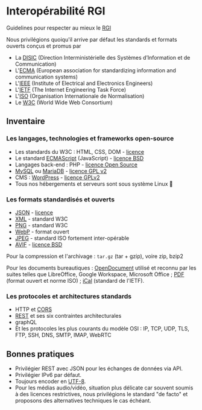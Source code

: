 # Interopérabilité RGI

Guidelines pour respecter au mieux le [RGI](https://www.numerique.gouv.fr/publications/interoperabilite/)

Nous privilégions quoiqu'il arrive par défaut les standards et formats ouverts conçus et promus par

* La [DISIC](https://www.modernisation.gouv.fr/) (Direction Interministérielle des Systèmes d’Information et de Communication)
* L'[ECMA](http://www.ecma-international.org/) (European association for standardizing information and communication systems)
* L'[IEEE](https://www.ieee.org/) (Institute of Electrical and Electronics Engineers)
* L'[IETF](https://www.ietf.org/) (The Internet Engineering Task Force)
* L'[ISO](https://www.iso.org/) (Organisation Internationale de Normalisation)
* Le [W3C](https://www.w3.org/) (World Wide Web Consortium)

## Inventaire

### Les langages, technologies et frameworks open-source

* Les standards du W3C : HTML, CSS, DOM - [licence](https://www.w3.org/Consortium/Legal/copyright-documents)
* Le standard [ECMAScript](https://www.ecma-international.org/publications-and-standards/standards/ecma-262/) (JavaScript) - [licence BSD](https://tc39.es/ecma262/#sec-copyright-and-software-license)
* Langages back-end : PHP - [licence Open Source](https://www.php.net/license/index.php)
* [MySQL](https://www.mysql.com/fr/) ou [MariaDB](https://mariadb.com/) - [licence GPL v2](https://mariadb.com/kb/fr/licences-de-mariadb/)
* CMS : [WordPress](https://wordpress.org/) - [licence GPLv2](https://wordpress.org/about/license/)
* Tous nos hébergements et serveurs sont sous système Linux 🐧

### Les formats standardisés et ouverts

* [JSON](https://www.json.org/) - [licence](https://www.json.org/license.html)
* [XML](https://www.w3.org/XML/) - standard W3C
* [PNG](https://www.w3.org/TR/png/) - standard W3C
* [WebP](https://developers.google.com/speed/webp?hl=fr) - format ouvert
* [JPEG](https://jpeg.org/jpeg/) - standard ISO fortement inter-opérable
* [AVIF](https://github.com/AOMediaCodec/libavif) - [licence BSD](https://fr.wikipedia.org/wiki/Licence_BSD)

Pour la compression et l'archivage : `tar.gz` (tar + gzip), voire zip, bzip2

Pour les documents bureautiques : [OpenDocument](https://fr.wikipedia.org/wiki/OpenDocument) utilisé et reconnu par les suites telles que LibreOffice, Google Workspace, Microsoft Office ; [PDF](https://www.adobe.com/acrobat/about-adobe-pdf.html) (format ouvert et norme ISO) ; [iCal](https://www.ietf.org/rfc/rfc2445.txt) (standard de l'IETF).

### Les protocoles et architectures standards

* HTTP et [CORS](https://fetch.spec.whatwg.org/#cors-protocol)
* [REST](https://fr.wikipedia.org/wiki/Representational_state_transfer) et ses six contraintes architecturales
* graphQL
* Et les protocoles les plus courants du modèle OSI : IP, TCP, UDP, TLS, FTP, SSH, DNS, SMTP, IMAP, WebRTC

## Bonnes pratiques

* Privilégier REST avec JSON pour les échanges de données via API.
* Privilégier IPv6 par défaut.
* Toujours encoder en [UTF-8](https://fr.wikipedia.org/wiki/UTF-8).
* Pour les médias audio/vidéo, situation plus délicate car souvent soumis à des licences restrictives, nous privilégions le standard "de facto" et proposons des alternatives techniques le cas échéant.
